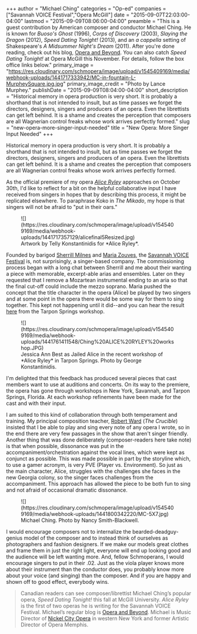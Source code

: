 +++
author = "Michael Ching"
categories = "Op-ed"
companies = ["Savannah VOICE Festival","Opera McGill"]
date = "2015-09-07T22:03:00-04:00"
lastmod = "2015-09-09T08:06:00-04:00"
preamble = "This is a guest contribution by American composer and conductor Michael Ching. He is known for *Buoso's Ghost* (1996), *Corps of Discovery* (2003), *Slaying the Dragon* (2012), *Speed Dating Tonight!* (2013), and an *a cappella* setting of Shakespeare's *A Midsummer Night's Dream* (2011). After you're done reading, check out his blog, [Opera and Beyond](http://operaandbeyond.blogspot.ca/). You can also catch *Speed Dating Tonight!* at Opera McGill this November. For details, follow the box office links below."
primary_image = "https://res.cloudinary.com/schmopera/image/upload/v1545409169/media/webhook-uploads/1441717333942/MC-in-fountain-L-MurpheySquare.jpg.jpg"
primary_image_credit = "Photo by Lance Murphey."
publishDate = "2015-09-09T08:04:00-04:00"
short_description = "Historical memory in opera production is very short. It is probably a shorthand that is not intended to insult, but as time passes we forget the directors, designers, singers and producers of an opera. Even the librettists can get left behind. It is a shame and creates the perception that composers are all Wagnerian control freaks whose work arrives perfectly formed."
slug = "new-opera-more-singer-input-needed"
title = "New Opera: More Singer Input Needed"
+++

Historical memory in opera production is very short. It is probably a shorthand that is not intended to insult, but as time passes we forget the directors, designers, singers and producers of an opera. Even the librettists can get left behind. It is a shame and creates the perception that composers are all Wagnerian control freaks whose work arrives perfectly formed.

As the official premiere of my opera [*Alice Ryley*](http://savannahvoicefestival.org/festival/alice-ryley-a-savannah-ghost-story/) approaches on October 30th, I'd like to reflect for a bit on the helpful collaborative input I have received from singers in hopes that by describing this process, it might be replicated elsewhere. To paraphrase Koko in *The Mikado*, my hope is that singers will not be afraid to "put in their oars."

<figure data-type="image">
![](https://res.cloudinary.com/schmopera/image/upload/v1545409169/media/webhook-uploads/1441717357129/alicefinal5Resized.jpg)<figcaption>Artwork by Telly Konstantinidis for *Alice Ryley*.</figcaption>
</figure>

Founded by barigod [Sherrill Milnes](/scene/people/sherrill-milnes/) and [Maria Zouves](http://savannahvoicefestival.org/whos-who/), the [Savannah VOICE Festival](/scene/companies/savannah-voice-festival/) is, not surprisingly, a singer-based company. The commissioning process began with a long chat between Sherrill and me about their wanting a piece with memorable, excerpt-able arias and ensembles. Later on they requested that I remove a Mozartean instrumental ending to an aria so that the final cut-off could include the mezzo soprano. Maria pushed the concept that the title character in the opera (Alice) be played by two singers and at some point in the opera there would be some way for them to sing together. This kept not happening until it did--and you can hear the result [here](https://soundcloud.com/michael-ching-3/duet-from-alice-ryley/s-EfPgV) from the Tarpon Springs workshop. 

<figure data-type="image">
![](https://res.cloudinary.com/schmopera/image/upload/v1545409169/media/webhook-uploads/1441761411548/Ching%20ALICE%20RYLEY%20workshop.JPG)
<figcaption>Jessica Ann Best as Jailed Alice in the recent workshop of *Alice Ryley* in Tarpon Springs. Photo by George Konstantinidis.</figcaption>
</figure>

I'm delighted that this feedback has produced several pieces that cast members want to use at auditions and concerts. On its way to the premiere, the opera has gone through workshops in New York, Savannah, and Tarpon Springs, Florida. At each workshop refinements have been made for the cast and with their input. 

I am suited to this kind of collaboration through both temperament and training. My principal composition teacher, [Robert Ward](http://www.npr.org/sections/deceptivecadence/2013/04/03/176141445/remembering-pulitzer-prize-winning-composer-robert-ward) (*The Crucible*) insisted that I be able to play and sing every note of any opera I wrote, so in the end there are very few passages in the show that aren't singer friendly. Another thing that was done deliberately (composer-readers here take note) is that when possible, dissonance was put in the accompaniment/orchestration against the vocal lines, which were kept as conjunct as possible. This was made possible in part  by the storyline which, to use a gamer acronym, is very PVE (Player vs. Environment). So just as the main character, Alice, struggles with the challenges she faces in the new Georgia colony, so the singer faces challenges from the accompaniment. This approach has allowed the piece to be both fun to sing and not afraid of occasional dramatic dissonance. 

<figure data-type="image">
![](https://res.cloudinary.com/schmopera/image/upload/v1545409169/media/webhook-uploads/1441800342220/MC-5X7.jpg)<figcaption>Michael Ching. Photo by Nancy Smith-Blackwell.</figcaption>
</figure>

I would encourage composers not to internalize the bearded-deadguy-genius model of the composer and to instead think of ourselves as photographers and fashion designers. If we make our models great clothes and frame them in just the right light, everyone will end up looking good and the audience will be left wanting more. And, fellow Schmoperans, I would encourage singers to put in their .02. Just as the viola player knows more about their instrument than the conductor does, you probably know more about your voice (and singing) than the composer. And if you are happy and shown off to good effect, everybody wins. 

>Canadian readers can see composer/librettist Michael Ching’s popular opera, *Speed Dating Tonight!* this fall at McGill University. *Alice Ryley* is the first of two operas he is writing for the Savannah VOICE Festival. Michael’s regular blog is [Opera and Beyond](http://operaandbeyond.blogspot.com/). Michael is Music Director of [Nickel City Opera](http://www.nickelcityoperaco.com/) in western New York and former Artistic Director of Opera Memphis.
